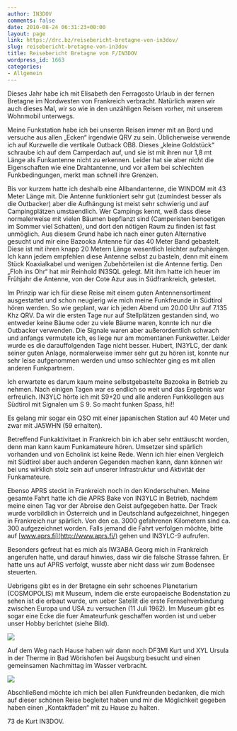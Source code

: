 ```yaml
---
author: IN3DOV
comments: false
date: 2010-08-24 06:31:23+00:00
layout: page
link: https://drc.bz/reisebericht-bretagne-von-in3dov/
slug: reisebericht-bretagne-von-in3dov
title: Reisebericht Bretagne von F/IN3DOV
wordpress_id: 1663
categories:
- Allgemein
---
```


Dieses Jahr habe ich mit Elisabeth den Ferragosto Urlaub in der fernen Bretagne im Nordwesten von Frankreich verbracht. Natürlich waren wir auch dieses Mal, wir so wie in den unzähligen Reisen vorher, mit unserem Wohnmobil unterwegs.

Meine Funkstation habe ich bei unseren Reisen immer mit an Bord und versuche aus allen „Ecken“ irgendwie QRV zu sein. Üblicherweise verwende ich auf Kurzwelle die vertikale Outback OB8. Dieses „kleine Goldstück“ schraube ich auf dem Camperdach auf, und sie ist mit ihren nur 1,8 mt Länge als Funkantenne nicht zu erkennen. Leider hat sie aber nicht die Eigenschaften wie eine Drahtantenne, und vor allem bei schlechten Funkbedingungen, merkt man schnell ihre Grenzen.

Bis vor kurzem hatte ich deshalb eine Allbandantenne, die WINDOM mit 43 Meter Länge mit. Die Antenne funktioniert sehr gut (zumindest besser als die Outbacker) aber die Aufhängung ist meist sehr schwierig und auf Campingplätzen umstaendlich. Wer Campings kennt, weiß dass diese normalerweise mit vielen Bäumen bepflanzt sind (Camperisten benoetigen im Sommer viel Schatten), und dort den nötigen Raum zu finden ist fast unmöglich. Aus diesem Grund habe ich nach einer guten Alternative gesucht und mir eine Bazooka Antenne für das 40 Meter Band gebastelt. Diese ist mit ihren knapp 20 Metern Länge wesentlich leichter aufzuhängen. Ich kann jedem empfehlen diese Antenne selbst zu basteln, denn mit einem Stück Koaxialkabel und wenigen Zubehörteilen ist die Antenne fertig. Den „Floh ins Ohr“ hat mir Reinhold IN3SQL gelegt. Mit ihm hatte ich heuer im Frühjahr die Antenne, von der Cote Azur aus in Südfrankreich, getestet.

Im Prinzip war ich für diese Reise mit einem guten Antennensortiment ausgestattet und schon neugierig wie mich meine Funkfreunde in Südtirol hören werden. So wie geplant, war ich jeden Abend um 20.00 Uhr auf 7.135 Khz QRV. Da wir die ersten Tage nur auf Stellplätzen gestanden sind, wo entweder keine Bäume oder zu viele Bäume waren, konnte ich nur die Outbacker verwenden. Die Signale waren aber außerordentlich schwach und anfangs vermutete ich, es liege nur am momentanen Funkwetter. Leider wurde es die darauffolgenden Tage nicht besser. Hubert, IN3YLC, der dank seiner guten Anlage, normalerweise immer sehr gut zu hören ist, konnte nur sehr leise aufgenommen werden und umso schlechter ging es mit allen anderen Funkpartnern.

Ich erwartete es darum kaum meine selbstgebastelte Bazooka in Betrieb zu nehmen. Nach einigen Tagen war es endlich so weit und das Ergebnis war erfreulich. IN3YLC hörte ich mit S9+20 und alle anderen Funkkollegen aus Südtirol mit Signalen um S 9. So macht funken Spass, hi!!

Es gelang mir sogar ein QSO mit einer japanischen Station auf 40 Meter und zwar mit JA5WHN (59 erhalten).

Betreffend Funkaktivitaet in Frankreich bin ich aber sehr enttäuscht worden, denn man kann kaum Funkamateure hören. Umsetzer sind spärlich vorhanden und von Echolink ist keine Rede. Wenn ich hier einen Vergleich mit Südtirol aber auch anderen Gegenden machen kann, dann können wir bei uns wirklich stolz sein auf unserer Infrastruktur und Aktivität der Funkamateure.

Ebenso APRS steckt in Frankreich noch in den Kinderschuhen. Meine gesamte Fahrt hatte ich die APRS Bake von IN3YLC in Betrieb, nachdem meine einen Tag vor der Abreise den Geist aufgegeben hatte. Der Track wurde vorbildlich in Österreich und in Deutschland aufgezeichnet, hingegen in Frankreich nur spärlich. Von den ca. 3000 gefahrenen Kilometern sind ca. 300 aufgezeichnet worden. Falls jemand die Fahrt verfolgen möchte, bitte auf [www.aprs.fi](http://www.aprs.fi/) gehen und IN3YLC-9 aufrufen.

Besonders gefreut hat es mich als IW3ABA Georg mich in Frankreich angerufen hatte, und darauf hinwies, dass wir die falsche Strasse fahren. Er hatte uns auf APRS verfolgt, wusste aber nicht dass wir zum Bodensee steuerten.

Uebrigens gibt es in der Bretagne ein sehr schoenes Planetarium (COSMOPOLIS) mit Museum, indem die erste europaeische Bodenstation zu sehen ist die erbaut wurde, um ueber Satellit die erste Fernsehverbindung zwischen Europa und USA zu versuchen (11 Juli 1962). Im Museum gibt es sogar eine Ecke die fuer Amateurfunk geschaffen worden ist und ueber unser Hobby berichtet (siehe Bild).


[![](https://drc.bz/wp-content/uploads/2010/08/IMG_5687-300x225.jpg)](https://drc.bz/wp-content/uploads/2010/08/IMG_5687.jpg)


Auf dem Weg nach Hause haben wir dann noch DF3MI Kurt und XYL Ursula in der Therme in Bad Wörishofen bei Augsburg besucht und einen gemeinsamen Nachmittag im Wasser verbracht.

![](https://drc.bz/wp-content/uploads/2010/08/IMG_5799-300x225.jpg)

Abschließend möchte ich mich bei allen Funkfreunden bedanken, die mich auf dieser schönen Reise begleitet haben und mir die Möglichkeit gegeben haben einen „Kontaktfaden“ mit zu Hause zu halten.

73 de Kurt IN3DOV.
